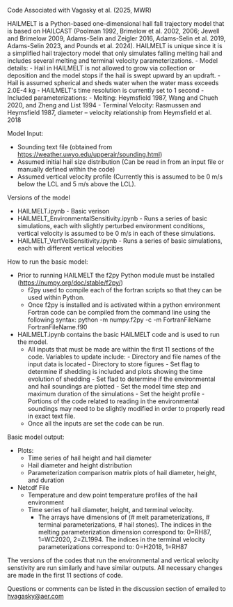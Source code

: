 Code Associated with Vagasky et al. (2025, MWR)

HAILMELT is a Python-based one-dimensional hall fall trajectory model that is based on HAILCAST (Poolman 1992, Brimelow et al. 2002, 2006; Jewell and Brimelow 2009, Adams-Selin and Zeigler 2016, Adams-Selin et al. 2019, Adams-Selin 2023, and Pounds et al. 2024). HAILMELT is unique since it is a simplified hail trajectory model that only simulates falling melting hail and includes several melting and terminal velocity parameterizations. 
    - Model details:
      - Hail in HAILMELT is not allowed to grow via collection or deposition and the model stops if the hail is swept upward by an updraft. 
      - Hail is assumed spherical and sheds water when the water mass exceeds 2.0E-4 kg
      - HAILMELT's time resolution is currently set to 1 second
    - Included parameterizations: 
        - Melting: Heymsfield 1987, Wang and Chueh 2020, and Zheng and List 1994
        - Terminal Velocity: Rasmussen and Heymsfield 1987, diameter – velocity relationship from Heymsfield et al. 2018

Model Input:
- Sounding text file (obtained from https://weather.uwyo.edu/upperair/sounding.html)
- Assumed initial hail size distribution (Can be read in from an input file or manually defined within the code)
- Assumed vertical velocity profile (Currently this is assumed to be 0 m/s below the LCL and 5 m/s above the LCL).

Versions of the model 
- HAILMELT.ipynb - Basic verison
- HAILMELT_EnvironmentalSensitivity.ipynb - Runs a series of basic simulations, each with slightly perturbed environment conditions, vertical velocity is assumed to be 0 m/s in each of these simulations. 
- HAILMELT_VertVelSensitivity.ipynb - Runs a series of basic simulations, each with different vertical velocities

How to run the basic model: 
- Prior to running HAILMELT the f2py Python module must be installed (https://numpy.org/doc/stable/f2py/)
    - f2py used to compile each of the fortran scripts so that they can be used within Python.
    - Once f2py is installed and is activated within a python environment Fortran code can be compiled from the command line using the following syntax: python -m numpy.f2py -c -m FortranFileName FortranFileName.f90
- HAILMELT.ipynb contains the basic HAILMELT code and is used to run the model.
    - All inputs that must be made are within the first 11 sections of the code. Variables to update include:
          - Directory and file names of the input data is located
          - Directory to store figures
          - Set flag to determine if shedding is included and plots showing the time evolution of shedding
          - Set flad to determine if the environmental and hail soundings are plotted
          - Set the model time step and maximum duration of the simulations
          - Set the height profile
          - Portions of the code related to reading in the environmental soundings may need to be slightly modified in order to properly read in exact text file.
    - Once all the inputs are set the code can be run.

Basic model output:
- Plots:
    - Time series of hail height and hail diameter
    - Hail diameter and height distribution
    - Parameterization comparison matrix plots of hail diameter, height, and duration
- Netcdf File
    - Temperature and dew point temperature profiles of the hail environment
    - Time series of hail diameter, height, and terminal velocity.
        - The arrays have dimensions of (# melt parameterizations, # terminal parameterizations, # hail stones). The indices in the melting parameterization dimension correspond to: 0=RH87, 1=WC2020, 2=ZL1994. The indices in the terminal velocity parameterizations correspond to: 0=H2018, 1=RH87
          
The versions of the codes that run the environmental and vertical velocity senstivity are run similarly and have similar outputs. All necessary changes are made in the first 11 sections of code. 

Questions or comments can be listed in the discussion section of emailed to hvagasky@aer.com





